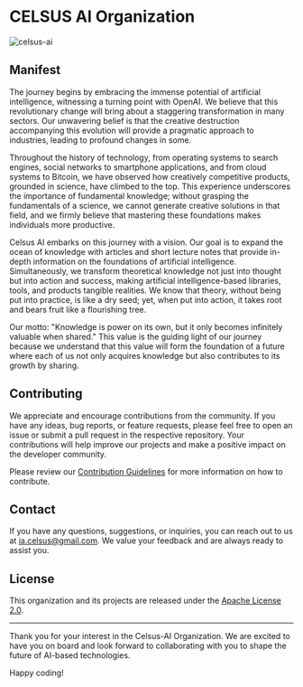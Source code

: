 # CELSUS AI Organization

![celsus-ai](https://img.shields.io/badge/celsus--ai-black?style=for-the-badge&labelColor=red&logoColor=white&label=AI%20Based%20Maths|Algorithms|Libraries|Tools|Products)

## Manifest

The journey begins by embracing the immense potential of artificial intelligence, witnessing a turning point with OpenAI. We believe that this revolutionary change will bring about a staggering transformation in many sectors. Our unwavering belief is that the creative destruction accompanying this evolution will provide a pragmatic approach to industries, leading to profound changes in some.

Throughout the history of technology, from operating systems to search engines, social networks to smartphone applications, and from cloud systems to Bitcoin, we have observed how creatively competitive products, grounded in science, have climbed to the top. This experience underscores the importance of fundamental knowledge; without grasping the fundamentals of a science, we cannot generate creative solutions in that field, and we firmly believe that mastering these foundations makes individuals more productive.

Celsus AI embarks on this journey with a vision. Our goal is to expand the ocean of knowledge with articles and short lecture notes that provide in-depth information on the foundations of artificial intelligence. Simultaneously, we transform theoretical knowledge not just into thought but into action and success, making artificial intelligence-based libraries, tools, and products tangible realities. We know that theory, without being put into practice, is like a dry seed; yet, when put into action, it takes root and bears fruit like a flourishing tree.

Our motto: "Knowledge is power on its own, but it only becomes infinitely valuable when shared." This value is the guiding light of our journey because we understand that this value will form the foundation of a future where each of us not only acquires knowledge but also contributes to its growth by sharing.
## Contributing

We appreciate and encourage contributions from the community. If you have any ideas, bug reports, or feature requests, please feel free to open an issue or submit a pull request in the respective repository. Your contributions will help improve our projects and make a positive impact on the developer community.

Please review our [Contribution Guidelines](CONTRIBUTING.md) for more information on how to contribute.

## Contact

If you have any questions, suggestions, or inquiries, you can reach out to us at ia.celsus@gmail.com. We value your feedback and are always ready to assist you.

## License

This organization and its projects are released under the [Apache License 2.0](LICENSE.md).

---

Thank you for your interest in the Celsus-AI Organization. We are excited to have you on board and look forward to collaborating with you to shape the future of AI-based technologies.

Happy coding!

